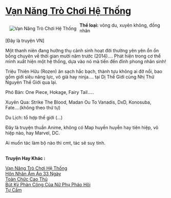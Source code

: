 <a href="https://utruyen.com/truyen/van-nang-tro-choi-he-thong/19274/" title="Vạn Năng Trò Chơi Hệ Thống"><h1>Vạn Năng Trò Chơi Hệ Thống</h1></a><div style="display:table"><img align="right" style="float: left; padding: 10px;" src="https://utruyen.com/images/story/200x260/van-nang-tro-choi-he-thong.jpg" alt="Vạn Năng Trò Chơi Hệ Thống"><b>Thể loại:</b> võng du, xuyên không, đồng nhân<p></p>[Đây là truyện VN]<p></p>Một thanh niên đang hưởng thụ cảnh sinh hoạt đời thường yên yên ổn ổn bỗng chuyên về thời gian mười năm trước (2014).... Phát hiện trong cơ thể mình xuất hiện một hệ thống, dựa vào nó mà tiến đến đỉnh phong nhân sinh!<p></p>Triệu Thiên Hữu (Rozen) ăn sạch hắc bạch, thành tựu không ai đỡ nổi, bao gồm giới siêu năng lực, võ giả hay ninja.... tại Dị Thế Giới cùng Nhị Thứ Nguyên Thế Giới qua lại. <p></p>Phó Bản: One Piece, Hokage, Fairy Tail.....<p></p>Xuyên Qua: Strike The Blood, Madan Ou To Vanadis, DxD, Konosuba, Fate....(không theo thứ tự)<p></p>Du Lịch: tổ hợp thế giới (...)<p></p>Đây là truyện thuần Anime, không có Map huyền huyễn hay tiên hiệp, võ hiệp nào, hay Marvel, DC. <p></p>Ai muốn tác làm bộ nào thì cmt, tác sẽ suy tính. </div><p><br><b>Truyện Hay Khác :</b></p><a href="https://utruyen.com/truyen/van-nang-tro-choi-he-thong/19274/" alt="Vạn Năng Trò Chơi Hệ Thống">Vạn Năng Trò Chơi Hệ Thống</a><br/><a href="https://utruyen.com/truyen/hon-nhan-am-ap-33-ngay/19215/" alt="Hôn Nhân Ấm Áp 33 Ngày">Hôn Nhân Ấm Áp 33 Ngày</a><br/><a href="https://github.com/quanluxury/ngontinh_top100/tree/master/truyenhay/17524" alt="Toàn Chức Cao Thủ">Toàn Chức Cao Thủ</a><br/><a href="https://github.com/quanluxury/ngontinh_top100/tree/master/truyenhay/16583" alt="Bút Ký Phản Công Của Nữ Phụ Pháo Hôi">Bút Ký Phản Công Của Nữ Phụ Pháo Hôi</a><br/><a href="https://maps.google.td/url?q=https%3A%2F%2Futruyen.com%2Ftruyen%2Ftu-cam%2F15662%2F" alt="Tự Cẩm">Tự Cẩm</a><br/>
